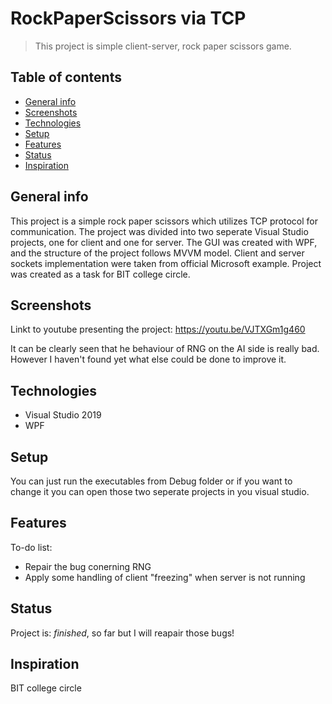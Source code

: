 # RockPaperScissors via TCP 
> This project is simple client-server, rock paper scissors game.

## Table of contents
* [General info](#general-info)
* [Screenshots](#screenshots)
* [Technologies](#technologies)
* [Setup](#setup)
* [Features](#features)
* [Status](#status)
* [Inspiration](#inspiration)

## General info
This project is a simple rock paper scissors which utilizes TCP protocol for communication. The project was divided into two seperate Visual Studio projects, one for client and one for server. The GUI was created with WPF, and the structure of the project follows MVVM model. Client and server sockets implementation were taken from official Microsoft example. Project was created as a task for BIT college circle. 

## Screenshots
Linkt to youtube presenting the project: https://youtu.be/VJTXGm1g460

It can be clearly seen that he behaviour of RNG on the AI side is really bad. However I haven't found yet what else could be done to improve it.

## Technologies
* Visual Studio 2019
* WPF

## Setup
You can just run the executables from Debug folder or if you want to change it you can open those two seperate projects in you visual studio.

## Features
To-do list:
* Repair the bug conerning RNG
* Apply some handling of client "freezing" when server is not running

## Status
Project is: _finished_, so far but I will reapair those bugs!

## Inspiration
BIT college circle
